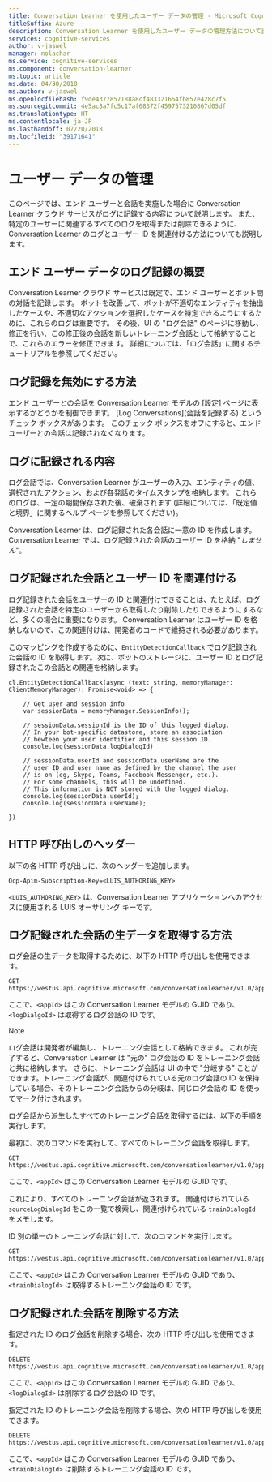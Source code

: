 ```yaml
---
title: Conversation Learner を使用したユーザー データの管理 - Microsoft Cognitive Services | Microsoft Docs
titleSuffix: Azure
description: Conversation Learner を使用したユーザー データの管理方法について説明します。
services: cognitive-services
author: v-jaswel
manager: nolachar
ms.service: cognitive-services
ms.component: conversation-learner
ms.topic: article
ms.date: 04/30/2018
ms.author: v-jaswel
ms.openlocfilehash: f9de4377857188a8cf483321654fb857e428c7f5
ms.sourcegitcommit: 4e5ac8a7fc5c17af68372f4597573210867d05df
ms.translationtype: HT
ms.contentlocale: ja-JP
ms.lasthandoff: 07/20/2018
ms.locfileid: "39171641"
---
```

# <a name="managing-user-data"></a>ユーザー データの管理

このページでは、エンド ユーザーと会話を実施した場合に Conversation Learner クラウド サービスがログに記録する内容について説明します。  また、特定のユーザーに関連するすべてのログを取得または削除できるように、Conversation Learner のログとユーザー ID を関連付ける方法についても説明します。

## <a name="overview-of-end-user-data-logging"></a>エンド ユーザー データのログ記録の概要

Conversation Learner クラウド サービスは既定で、エンド ユーザーとボット間の対話を記録します。  ボットを改善して、ボットが不適切なエンティティを抽出したケースや、不適切なアクションを選択したケースを特定できるようにするために、これらのログは重要です。  その後、UI の "ログ会話" のページに移動し、修正を行い、この修正後の会話を新しいトレーニング会話として格納することで、これらのエラーを修正できます。 詳細については、「ログ会話」に関するチュートリアルを参照してください。

## <a name="how-to-disable-logging"></a>ログ記録を無効にする方法

エンド ユーザーとの会話を Conversation Learner モデルの [設定] ページに表示するかどうかを制御できます。  [Log Conversations]\(会話を記録する\) というチェック ボックスがあります。  このチェック ボックスをオフにすると、エンド ユーザーとの会話は記録されなくなります。

## <a name="what-is-logged"></a>ログに記録される内容 

ログ会話では、Conversation Learner がユーザーの入力、エンティティの値、選択されたアクション、および各発話のタイムスタンプを格納します。  これらのログは、一定の期間保存された後、破棄されます (詳細については、「既定値と境界」に関するヘルプ ページを参照してください)。  

Conversation Learner は、ログ記録された各会話に一意の ID を作成します。  Conversation Learner では、ログ記録された会話のユーザー ID を格納 "*しません*"。  

## <a name="associating-logged-dialogs-with-a-user-id"></a>ログ記録された会話とユーザー ID を関連付ける

ログ記録された会話をユーザーの ID と関連付けできることは、たとえば、ログ記録された会話を特定のユーザーから取得したり削除したりできるようにするなど、多くの場合に重要になります。  Conversation Learner はユーザー ID を格納しないので、この関連付けは、開発者のコードで維持される必要があります。  

このマッピングを作成するために、`EntityDetectionCallback` でログ記録された会話の ID を取得します。次に、ボットのストレージに、ユーザー ID とログ記録されたこの会話との関連を格納します。  

```
cl.EntityDetectionCallback(async (text: string, memoryManager: ClientMemoryManager): Promise<void> => {

    // Get user and session info
    var sessionData = memoryManager.SessionInfo();

    // sessionData.sessionId is the ID of this logged dialog.
    // In your bot-specific datastore, store an association
    // bewteen your user identifier and this session ID.
    console.log(sessionData.logDialogId)

    // sessionData.userId and sessionData.userName are the 
    // user ID and user name as defined by the channel the user
    // is on (eg, Skype, Teams, Facebook Messenger, etc.).
    // For some channels, this will be undefined.
    // This information is NOT stored with the logged dialog.
    console.log(sessionData.userId);
    console.log(sessionData.userName);

})
```

## <a name="headers-for-http-calls"></a>HTTP 呼び出しのヘッダー

以下の各 HTTP 呼び出しに、次のヘッダーを追加します。

```
Ocp-Apim-Subscription-Key=<LUIS_AUTHORING_KEY>
```

`<LUIS_AUTHORING_KEY>` は、Conversation Learner アプリケーションへのアクセスに使用される LUIS オーサリング キーです。

## <a name="how-to-obtain-raw-data-for-a-logged-dialog"></a>ログ記録された会話の生データを取得する方法

ログ会話の生データを取得するために、以下の HTTP 呼び出しを使用できます。

```
GET https://westus.api.cognitive.microsoft.com/conversationlearner/v1.0/app/<appId>/logdialog/<logDialogId>
```

ここで、`<appId>` はこの Conversation Learner モデルの GUID であり、`<logDialgoId>` は取得するログ会話の ID です。  

> [!NOTE]
> ログ会話は開発者が編集し、トレーニング会話として格納できます。  これが完了すると、Conversation Learner は "元の" ログ会話の ID をトレーニング会話と共に格納します。  さらに、トレーニング会話は UI の中で "分岐する" ことができます。トレーニング会話が、関連付けられている元のログ会話の ID を保持している場合、そのトレーニング会話からの分岐は、同じログ会話の ID を使ってマーク付けされます。

ログ会話から派生したすべてのトレーニング会話を取得するには、以下の手順を実行します。

最初に、次のコマンドを実行して、すべてのトレーニング会話を取得します。

```
GET https://westus.api.cognitive.microsoft.com/conversationlearner/v1.0/app/<appId>/traindialogs
```

ここで、`<appId>` はこの Conversation Learner モデルの GUID です。  

これにより、すべてのトレーニング会話が返されます。  関連付けられている `sourceLogDialogId` をこの一覧で検索し、関連付けられている `trainDialogId` をメモします。 

ID 別の単一のトレーニング会話に対して、次のコマンドを実行します。

```
GET https://westus.api.cognitive.microsoft.com/conversationlearner/v1.0/app/<appId>/traindialog/<trainDialogId>
```

ここで、`<appId>` はこの Conversation Learner モデルの GUID であり、`<trainDialogId>` は取得するトレーニング会話の ID です。  

## <a name="how-to-delete-a-logged-dialog"></a>ログ記録された会話を削除する方法

指定された ID のログ会話を削除する場合、次の HTTP 呼び出しを使用できます。

```
DELETE https://westus.api.cognitive.microsoft.com/conversationlearner/v1.0/app/<appId>/logdialog/<logDialogId>
```

ここで、`<appId>` はこの Conversation Learner モデルの GUID であり、`<logDialogId>` は削除するログ会話の ID です。 

指定された ID のトレーニング会話を削除する場合、次の HTTP 呼び出しを使用できます。

```
DELETE https://westus.api.cognitive.microsoft.com/conversationlearner/v1.0/app/<appId>/traindialog/<trainDialogId>
```

ここで、`<appId>` はこの Conversation Learner モデルの GUID であり、`<trainDialogId>` は削除するトレーニング会話の ID です。 

